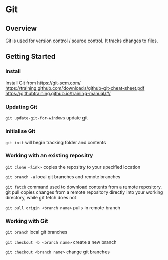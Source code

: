 # Git

## Overview
Git is used for version control / source control. It tracks changes to files.

## Getting Started

### Install
Install Git from https://git-scm.com/
https://training.github.com/downloads/github-git-cheat-sheet.pdf
https://githubtraining.github.io/training-manual/#/

### Updating Git
`git update-git-for-windows`
update git

### Initialise Git
`git init`
will begin tracking folder and contents

### Working with an existing repositry
`git clone <link>`
copies the repositry to your specified location

`git branch -a`
local git branches and remote branches

`git fetch`
command used to download contents from a remote repository.    
git pull copies changes from a remote repository directly into your working directory, while git fetch does not

`git pull origin <branch name>`
pulls in remote branch


### Working with Git
`git branch`
local git branches



`git checkout -b <branch name>`
create a new branch

`git checkout <branch name>`
change git branches